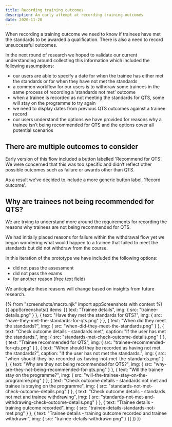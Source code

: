 ```yaml
---
title: Recording training outcomes
description: An early attempt at recording training outcomes
date: 2020-11-20
---
```


When recording a training outcome we need to know if trainees have met the standards to be awarded a qualification. There is also a need to record unsuccessful outcomes.

In the next round of research we hoped to validate our current understanding around collecting this information which included the following assumptions:

* our users are able to specify a date for when the trainee has either met the standards or for when they have not met the standards
* a common workflow for our users is to withdraw some trainees in the same process of recording a ‘standards not met’ outcome
* when a trainee is recorded as not meeting the standards for QTS, some will stay on the programme to try again
* we need to display dates from previous QTS outcomes against a trainee record
* our users understand the options we have provided for reasons why a trainee isn’t being recommended for QTS and the options cover all potential scenarios

## There are multiple outcomes to consider

Early version of this flow included a button labelled 'Recommend for QTS'. We were concerned that this was too specific and didn’t reflect other possible outcomes such as failure or awards other than QTS.

As a result we’ve decided to include a more generic button label, 'Record outcome’.

## Why are trainees not being recommended for QTS?

We are trying to understand more around the requirements for recording the reasons why trainees are not being recommended for QTS.

We had initially placed reasons for failure within the withdrawal flow yet we began wondering what would happen to a trainee that failed to meet the standards but did not withdraw from the course.

In this iteration of the prototype we have included the following options:

* did not pass the assessment
* did not pass the exams
* for another reason (free text field)

We anticipate these reasons will change based on insights from future research.

{% from "screenshots/macro.njk" import appScreenshots with context %}
{{ appScreenshots({
  items: [{
    text: "Trainee details",
    img: { src: "trainee-details.png" }
  }, {
    text: "Have they met the standards for QTS?",
    img: { src: "have-they-met-the-standards-for-qts.png" }
  }, {
    text: "When did they meet the standards?",
    img: { src: "when-did-they-meet-the-standards.png" }
  }, {
    text: "Check outcome details - standards met",
    caption: "If the user has met the standards.",
    img: { src: "standards-met-check-outcome-details.png" }
  }, {
    text: "Trainee recommended for QTS",
    img: { src: "trainee-recommended-for-qts.png" }
  }, {
    text: "When should they be recorded as having not met the standards?",
    caption: "If the user has not met the standards.",
    img: { src: "when-should-they-be-recorded-as-having-not-met-the-standards.png" }
  }, {
    text: "Why are they not being recommended for QTS?",
    img: { src: "why-are-they-not-being-recommended-for-qts.png" }
  }, {
    text: "Will the trainee stay on the programme?",
    img: { src: "will-the-trainee-stay-on-the-programme.png" }
  }, {
    text: "Check outcome details - standards not met and trainee is staying on the programme",
    img: { src: "standards-not-met-check-outcome-details.png" }
  }, {
    text: "Check outcome details - standards not met and trainee withdrawing",
    img: { src: "standards-not-met-and-withdrawing-check-outcome-details.png" }
  }, {
    text: "Trainee details - training outcome recorded",
    img: { src: "trainee-details-standards-not-met.png" }
  }, {
    text: "Trainee details - training outcome recorded and trainee withdrawn",
    img: { src: "trainee-details-withdrawn.png" }
  }]
}) }}
